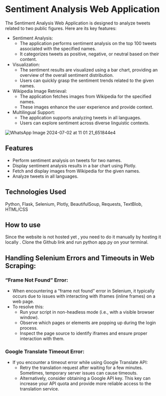 # Sentiment Analysis Web Application
The Sentiment Analysis Web Application is designed to analyze tweets related to two public figures. Here are its key features:

+ Sentiment Analysis:
  + The application performs sentiment analysis on the top 100 tweets associated with the specified names.
  + It categorizes tweets as positive, negative, or neutral based on their content.
+ Visualization:
  + The sentiment results are visualized using a bar chart, providing an overview of the overall sentiment distribution.
  + Users can quickly grasp the sentiment trends related to the given names.
+ Wikipedia Image Retrieval:
  + The application fetches images from Wikipedia for the specified names.
  + These images enhance the user experience and provide context.
+ Multilingual Support:
  + The application supports analyzing tweets in all languages.
  + Users can explore sentiment across diverse linguistic contexts.






![WhatsApp Image 2024-07-02 at 11 01 21_651844e4](https://github.com/Gitamrit/Sentimental-Analysis/assets/163405281/ac1ef2c4-0603-4dbd-a013-e559f40bf0a8)

## Features
+ Perform sentiment analysis on tweets for two names.
+ Display sentiment analysis results in a bar chart using Plotly.
+ Fetch and display images from Wikipedia for the given names.
+ Analyze tweets in all languages.
## Technologies Used
Python,
Flask,
Selenium,
Plotly,
BeautifulSoup,
Requests,
TextBlob,
HTML/CSS
## How to use
Since the website is not hosted yet , you need to do it manually by hosting it locally . Clone the Github link and run python app.py on your terminal.


## Handling Selenium Errors and Timeouts in Web Scraping:

### “Frame Not Found” Error:
+ When encountering a “frame not found” error in Selenium, it typically occurs due to issues with interacting with iframes (inline frames) on a web page.
+ To resolve this:
  + Run your script in non-headless mode (i.e., with a visible browser window).
  + Observe which pages or elements are popping up during the login process.
  + Inspect the page source to identify iframes and ensure proper interaction with them.
### Google Translate Timeout Error:
+ If you encounter a timeout error while using Google Translate API:
  + Retry the translation request after waiting for a few minutes. Sometimes, temporary server issues can cause timeouts.
  + Alternatively, consider obtaining a Google API key. This key can increase your API quota and provide more reliable access to the translation service.


